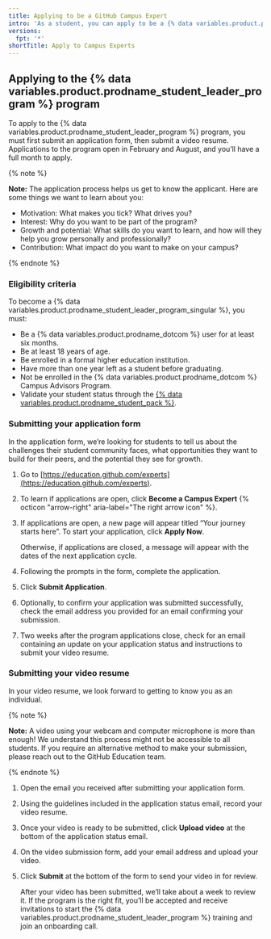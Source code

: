 ```yaml
---
title: Applying to be a GitHub Campus Expert
intro: 'As a student, you can apply to be a {% data variables.product.prodname_student_leader_program_singular %} to gain new skills and grow your college’s technical community.'
versions:
  fpt: '*'
shortTitle: Apply to Campus Experts
---
```


## Applying to the {% data variables.product.prodname_student_leader_program %} program

To apply to the {% data variables.product.prodname_student_leader_program %} program, you must first submit an application form, then submit a video resume. Applications to the program open in February and August, and you’ll have a full month to apply.

{% note %}

**Note:** The application process helps us get to know the applicant. Here are some things we want to learn about you:
* Motivation: What makes you tick? What drives you?
* Interest: Why do you want to be part of the program?
* Growth and potential: What skills do you want to learn, and how will they help you grow personally and professionally?
* Contribution: What impact do you want to make on your campus?

{% endnote %}

### Eligibility criteria

To become a {% data variables.product.prodname_student_leader_program_singular %}, you must:

* Be a {% data variables.product.prodname_dotcom %} user for at least six months.
* Be at least 18 years of age.
* Be enrolled in a formal higher education institution.
* Have more than one year left as a student before graduating.
* Not be enrolled in the {% data variables.product.prodname_dotcom %} Campus Advisors Program.
* Validate your student status through the [{% data variables.product.prodname_student_pack %}](https://education.github.com/pack).

### Submitting your application form

In the application form, we’re looking for students to tell us about the challenges their student community faces, what opportunities they want to build for their peers, and the potential they see for growth.
1. Go to [https://education.github.com/experts](https://education.github.com/experts).
1. To learn if applications are open, click **Become a Campus Expert** {% octicon "arrow-right" aria-label="The right arrow icon" %}.
1. If applications are open, a new page will appear titled “Your journey starts here”. To start your application, click **Apply Now**.

   Otherwise, if applications are closed, a message will appear with the dates of the next application cycle.
1. Following the prompts in the form, complete the application.
1. Click **Submit Application**.
1. Optionally, to confirm your application was submitted successfully, check the email address you provided for an email confirming your submission.
1. Two weeks after the program applications close, check for an email containing an update on your application status and instructions to submit your video resume.

### Submitting your video resume

In your video resume, we look forward to getting to know you as an individual.

{% note %}

**Note:** A video using your webcam and computer microphone is more than enough! We understand this process might not be accessible to all students. If you require an alternative method to make your submission, please reach out to the GitHub Education team.

{% endnote %}

1. Open the email you received after submitting your application form.
1. Using the guidelines included in the application status email, record your video resume.
1. Once your video is ready to be submitted, click **Upload video** at the bottom of the application status email.
1. On the video submission form, add your email address and upload your video.
1. Click **Submit** at the bottom of the form to send your video in for review.

   After your video has been submitted, we’ll take about a week to review it. If the program is the right fit, you’ll be accepted and receive invitations to start the {% data variables.product.prodname_student_leader_program %} training and join an onboarding call.
